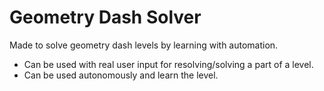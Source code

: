 # Geometry Dash Solver
Made to solve geometry dash levels by learning with automation. 
- Can be used with real user input for resolving/solving a part of a level.
- Can be used autonomously and learn the level.
